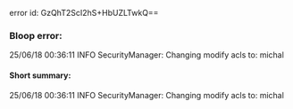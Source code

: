 error id: GzQhT2ScI2hS+HbUZLTwkQ==
### Bloop error:

25/06/18 00:36:11 INFO SecurityManager: Changing modify acls to: michal
#### Short summary: 

25/06/18 00:36:11 INFO SecurityManager: Changing modify acls to: michal